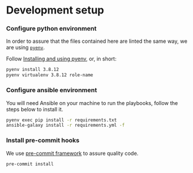 # Development setup

### Configure python environment

In order to assure that the files contained here are linted the same way, we are using [`pyenv`](https://github.com/pyenv/pyenv).

Follow [Installing and using pyenv](https://github.com/coopdevs/handbook/wiki/Installing-and-using-pyenv), or, in short:

```sh
pyenv install 3.8.12
pyenv virtualenv 3.8.12 role-name
```

### Configure ansible environment

You will need Ansible on your machine to run the playbooks, follow the steps below to install it.

```sh
pyenv exec pip install -r requirements.txt
ansible-galaxy install -r requirements.yml -f
```

### Install pre-commit hooks

We use [pre-commit framework](https://pre-commit.com/) to assure quality code.

```sh
pre-commit install
```
